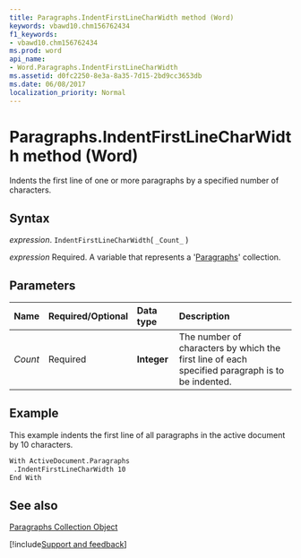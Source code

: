```yaml
---
title: Paragraphs.IndentFirstLineCharWidth method (Word)
keywords: vbawd10.chm156762434
f1_keywords:
- vbawd10.chm156762434
ms.prod: word
api_name:
- Word.Paragraphs.IndentFirstLineCharWidth
ms.assetid: d0fc2250-8e3a-8a35-7d15-2bd9cc3653db
ms.date: 06/08/2017
localization_priority: Normal
---
```



# Paragraphs.IndentFirstLineCharWidth method (Word)

Indents the first line of one or more paragraphs by a specified number of characters.


## Syntax

_expression_. `IndentFirstLineCharWidth`( `_Count_` )

_expression_ Required. A variable that represents a '[Paragraphs](Word.paragraphs.md)' collection.


## Parameters



|Name|Required/Optional|Data type|Description|
|:-----|:-----|:-----|:-----|
| _Count_|Required| **Integer**|The number of characters by which the first line of each specified paragraph is to be indented.|

## Example

This example indents the first line of all paragraphs in the active document by 10 characters.


```vb
With ActiveDocument.Paragraphs 
 .IndentFirstLineCharWidth 10 
End With
```


## See also


[Paragraphs Collection Object](Word.paragraphs.md)

[!include[Support and feedback](~/includes/feedback-boilerplate.md)]